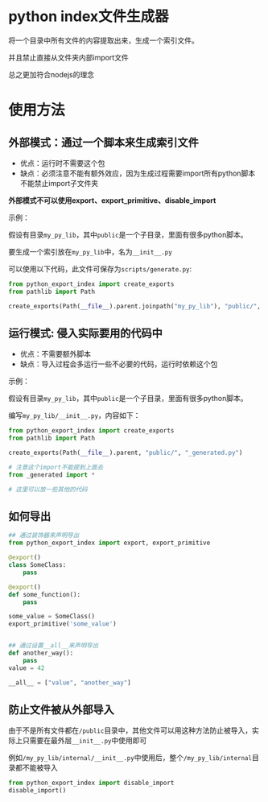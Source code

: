 # python index文件生成器

将一个目录中所有文件的内容提取出来，生成一个索引文件。

并且禁止直接从文件夹内部import文件

总之更加符合nodejs的理念

# 使用方法

## 外部模式：通过一个脚本来生成索引文件
* 优点：运行时不需要这个包
* 缺点：必须注意不能有额外效应，因为生成过程需要import所有python脚本    
    不能禁止import子文件夹

**外部模式不可以使用export、export_primitive、disable_import**

示例：

假设有目录`my_py_lib`，其中`public`是一个子目录，里面有很多python脚本。

要生成一个索引放在`my_py_lib`中，名为`__init__.py`

可以使用以下代码，此文件可保存为`scripts/generate.py`:

```python
from python_export_index import create_exports
from pathlib import Path

create_exports(Path(__file__).parent.joinpath("my_py_lib"), "public/", "__init__.py")
```

## 运行模式: 侵入实际要用的代码中
* 优点：不需要额外脚本
* 缺点：导入过程会多运行一些不必要的代码，运行时依赖这个包


示例：

假设有目录`my_py_lib`，其中`public`是一个子目录，里面有很多python脚本。

编写`my_py_lib/__init__.py`，内容如下：

```python
from python_export_index import create_exports
from pathlib import Path

create_exports(Path(__file__).parent, "public/", "_generated.py")

# 注意这个import不能提到上面去
from _generated import *

# 这里可以放一些其他的代码
```

## 如何导出

```python
## 通过装饰器来声明导出
from python_export_index import export, export_primitive

@export()
class SomeClass:
	pass

@export()
def some_function():
	pass

some_value = SomeClass()
export_primitive('some_value')


## 通过设置__all__来声明导出
def another_way():
	pass
value = 42

__all__ = ["value", "another_way"]
```

## 防止文件被从外部导入
由于不是所有文件都在`/public`目录中，其他文件可以用这种方法防止被导入，实际上只需要在最外层`__init__.py`中使用即可

例如`/my_py_lib/internal/__init__.py`中使用后，整个`/my_py_lib/internal`目录都不能被导入

```python
from python_export_index import disable_import
disable_import()
```
